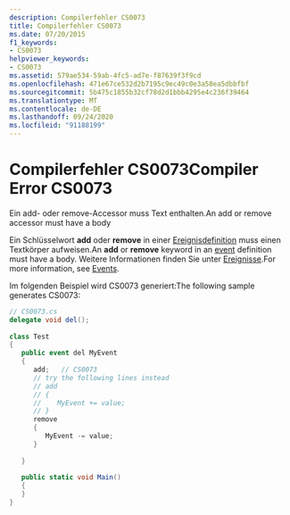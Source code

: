 ```yaml
---
description: Compilerfehler CS0073
title: Compilerfehler CS0073
ms.date: 07/20/2015
f1_keywords:
- CS0073
helpviewer_keywords:
- CS0073
ms.assetid: 579ae534-59ab-4fc5-ad7e-f87639f3f9cd
ms.openlocfilehash: 471e67ce532d2b7195c9ec49c0e3a58ea5dbbfbf
ms.sourcegitcommit: 5b475c1855b32cf78d2d1bbb4295e4c236f39464
ms.translationtype: MT
ms.contentlocale: de-DE
ms.lasthandoff: 09/24/2020
ms.locfileid: "91188199"
---
```

# <a name="compiler-error-cs0073"></a><span data-ttu-id="ed2f4-103">Compilerfehler CS0073</span><span class="sxs-lookup"><span data-stu-id="ed2f4-103">Compiler Error CS0073</span></span>

<span data-ttu-id="ed2f4-104">Ein add- oder remove-Accessor muss Text enthalten.</span><span class="sxs-lookup"><span data-stu-id="ed2f4-104">An add or remove accessor must have a body</span></span>  
  
 <span data-ttu-id="ed2f4-105">Ein Schlüsselwort **add** oder **remove** in einer [Ereignisdefinition](../language-reference/keywords/event.md) muss einen Textkörper aufweisen.</span><span class="sxs-lookup"><span data-stu-id="ed2f4-105">An **add** or **remove** keyword in an [event](../language-reference/keywords/event.md) definition must have a body.</span></span> <span data-ttu-id="ed2f4-106">Weitere Informationen finden Sie unter [Ereignisse](../programming-guide/events/index.md).</span><span class="sxs-lookup"><span data-stu-id="ed2f4-106">For more information, see [Events](../programming-guide/events/index.md).</span></span>  
  
 <span data-ttu-id="ed2f4-107">Im folgenden Beispiel wird CS0073 generiert:</span><span class="sxs-lookup"><span data-stu-id="ed2f4-107">The following sample generates CS0073:</span></span>  
  
```csharp  
// CS0073.cs  
delegate void del();  
  
class Test  
{  
   public event del MyEvent  
   {  
      add;   // CS0073  
      // try the following lines instead  
      // add  
      // {  
      //    MyEvent += value;  
      // }  
      remove  
      {  
         MyEvent -= value;  
      }  
  
   }  
  
   public static void Main()  
   {  
   }  
}  
```
